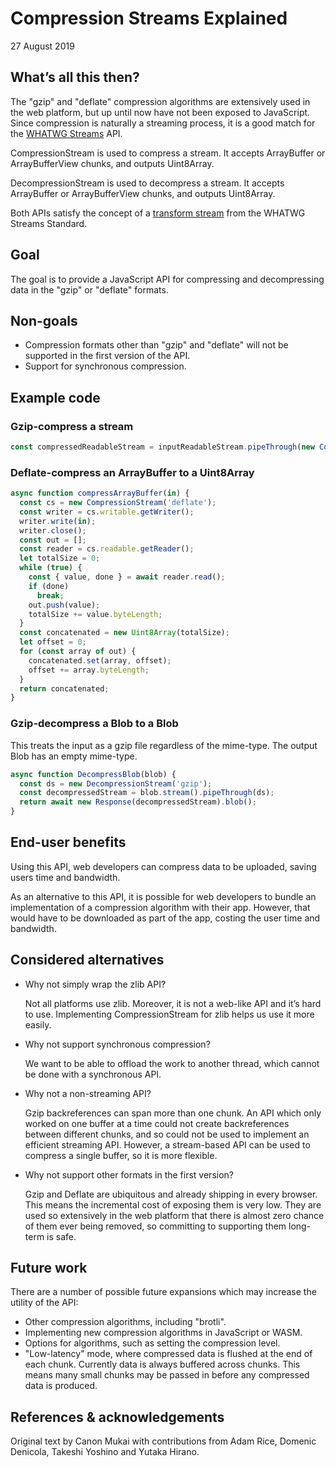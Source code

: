 # Compression Streams Explained
27 August 2019


## What’s all this then?

The "gzip" and "deflate" compression algorithms are extensively used in the
web platform, but up until now have not been exposed to JavaScript. Since
compression is naturally a streaming process, it is a good match for the
[WHATWG Streams](https://streams.spec.whatwg.org/) API.

CompressionStream is used to compress a stream. It accepts ArrayBuffer or
ArrayBufferView chunks, and outputs Uint8Array.

DecompressionStream is used to decompress a stream. It accepts
ArrayBuffer or ArrayBufferView chunks, and outputs Uint8Array.

Both APIs satisfy the concept of a [transform
stream](https://streams.spec.whatwg.org/#ts-model) from the WHATWG
Streams Standard.


## Goal

The goal is to provide a JavaScript API for compressing and
decompressing data in the "gzip" or "deflate" formats.


## Non-goals

*   Compression formats other than "gzip" and "deflate" will not be
    supported in the first version of the API.
*   Support for synchronous compression.


## Example code

### Gzip-compress a stream

```javascript
const compressedReadableStream = inputReadableStream.pipeThrough(new CompressionStream('gzip'));
```

### Deflate-compress an ArrayBuffer to a Uint8Array

```javascript
async function compressArrayBuffer(in) {
  const cs = new CompressionStream('deflate');
  const writer = cs.writable.getWriter();
  writer.write(in);
  writer.close();
  const out = [];
  const reader = cs.readable.getReader();
  let totalSize = 0;
  while (true) {
    const { value, done } = await reader.read();
    if (done)
      break;
    out.push(value);
    totalSize += value.byteLength;
  }
  const concatenated = new Uint8Array(totalSize);
  let offset = 0;
  for (const array of out) {
    concatenated.set(array, offset);
    offset += array.byteLength;
  }
  return concatenated;
}
```

### Gzip-decompress a Blob to a Blob

This treats the input as a gzip file regardless of the mime-type. The output
Blob has an empty mime-type.

```javascript
async function DecompressBlob(blob) {
  const ds = new DecompressionStream('gzip');
  const decompressedStream = blob.stream().pipeThrough(ds);
  return await new Response(decompressedStream).blob();
}
```


## End-user benefits

Using this API, web developers can compress data to be uploaded, saving
users time and bandwidth.

As an alternative to this API, it is possible for web developers to bundle
an implementation of a compression algorithm with their app. However, that
would have to be downloaded as part of the app, costing the user time and
bandwidth.


## Considered alternatives

*   Why not simply wrap the zlib API?

    Not all platforms use zlib. Moreover, it is not a web-like API and
    it’s hard to use. Implementing CompressionStream for zlib helps us
    use it more easily.

*   Why not support synchronous compression?

    We want to be able to offload the work to another thread, which
    cannot be done with a synchronous API.

*   Why not a non-streaming API?

    Gzip backreferences can span more than one chunk. An API which
    only worked on one buffer at a time could not create
    backreferences between different chunks, and so could not be used
    to implement an efficient streaming API. However, a stream-based
    API can be used to compress a single buffer, so it is more
    flexible.

*   Why not support other formats in the first version?

    Gzip and Deflate are ubiquitous and already shipping in every browser.
    This means the incremental cost of exposing them is very low. They are
    used so extensively in the web platform that there is almost zero
    chance of them ever being removed, so committing to supporting them
    long-term is safe.


## Future work

There are a number of possible future expansions which may increase the
utility of the API:

* Other compression algorithms, including "brotli".
* Implementing new compression algorithms in JavaScript or WASM.
* Options for algorithms, such as setting the compression level.
* "Low-latency" mode, where compressed data is flushed at the end of each
  chunk. Currently data is always buffered across chunks. This means many
  small chunks may be passed in before any compressed data is produced.


## References & acknowledgements

Original text by Canon Mukai with contributions from Adam Rice, Domenic
Denicola, Takeshi Yoshino and Yutaka Hirano.
